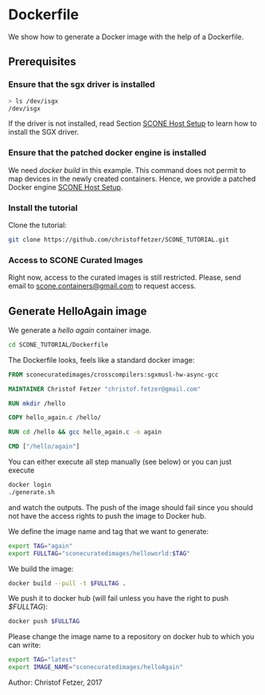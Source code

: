 

# Dockerfile 

We show how to generate a Docker image with the help of a Dockerfile.

## Prerequisites

### Ensure that the sgx driver is installed

```bash
> ls /dev/isgx 
/dev/isgx
```

If the driver is not installed, read Section [SCONE Host Setup](SCONE_HOSTINSTALLER_README.md) to learn how to install the SGX driver.

### Ensure that the patched docker engine is installed

We need *docker build* in this example. This command does not permit to map devices in the newly created containers. Hence, we provide a patched Docker engine [SCONE Host Setup](SCONE_HOSTINSTALLER_README.md).

### Install the tutorial

Clone the tutorial: 

```bash
git clone https://github.com/christoffetzer/SCONE_TUTORIAL.git
```

### Access to SCONE Curated Images

Right now, access to the curated images is still restricted. Please, send email to scone.containers@gmail.com to request access.

## Generate HelloAgain image

We generate a *hello again* container image. 

```bash
cd SCONE_TUTORIAL/Dockerfile
```

The Dockerfile looks, feels like a standard docker image:

```Dockerfile
FROM sconecuratedimages/crosscompilers:sgxmusl-hw-async-gcc

MAINTAINER Christof Fetzer "christof.fetzer@gmail.com"

RUN mkdir /hello

COPY hello_again.c /hello/

RUN cd /hello && gcc hello_again.c -o again

CMD ["/hello/again"]
```


You can either execute all step manually (see below) or you can just execute
```bash
docker login
./generate.sh
```
and watch the outputs. The push of the image should fail since you should not have the access rights to push the image to Docker hub.


We define the image name and tag that we want to generate:
```bash
export TAG="again"
export FULLTAG="sconecuratedimages/helloworld:$TAG"
```

We build the image:
```bash
docker build --pull -t $FULLTAG .
```

We push it to docker hub (will fail unless you have the right to push *$FULLTAG*):

```bash
docker push $FULLTAG
```


Please change the image name to a repository on docker hub to which you can write:

```bash
export TAG="latest"
export IMAGE_NAME="sconecuratedimages/helloAgain"
```


Author: Christof Fetzer, 2017
